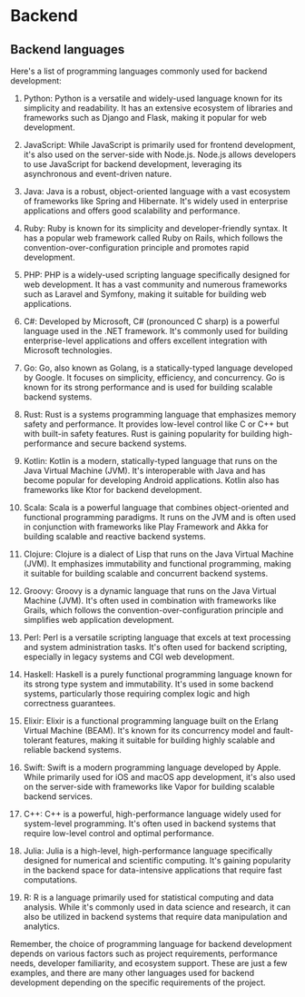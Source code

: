 # Backend

## Backend languages

Here's a list of programming languages commonly used for backend development:

1. Python: Python is a versatile and widely-used language known for its simplicity and readability. It has an extensive ecosystem of libraries and frameworks such as Django and Flask, making it popular for web development.

2. JavaScript: While JavaScript is primarily used for frontend development, it's also used on the server-side with Node.js. Node.js allows developers to use JavaScript for backend development, leveraging its asynchronous and event-driven nature.

3. Java: Java is a robust, object-oriented language with a vast ecosystem of frameworks like Spring and Hibernate. It's widely used in enterprise applications and offers good scalability and performance.

4. Ruby: Ruby is known for its simplicity and developer-friendly syntax. It has a popular web framework called Ruby on Rails, which follows the convention-over-configuration principle and promotes rapid development.

5. PHP: PHP is a widely-used scripting language specifically designed for web development. It has a vast community and numerous frameworks such as Laravel and Symfony, making it suitable for building web applications.

6. C#: Developed by Microsoft, C# (pronounced C sharp) is a powerful language used in the .NET framework. It's commonly used for building enterprise-level applications and offers excellent integration with Microsoft technologies.

7. Go: Go, also known as Golang, is a statically-typed language developed by Google. It focuses on simplicity, efficiency, and concurrency. Go is known for its strong performance and is used for building scalable backend systems.

8. Rust: Rust is a systems programming language that emphasizes memory safety and performance. It provides low-level control like C or C++ but with built-in safety features. Rust is gaining popularity for building high-performance and secure backend systems.

9. Kotlin: Kotlin is a modern, statically-typed language that runs on the Java Virtual Machine (JVM). It's interoperable with Java and has become popular for developing Android applications. Kotlin also has frameworks like Ktor for backend development.

10. Scala: Scala is a powerful language that combines object-oriented and functional programming paradigms. It runs on the JVM and is often used in conjunction with frameworks like Play Framework and Akka for building scalable and reactive backend systems.

20. Clojure: Clojure is a dialect of Lisp that runs on the Java Virtual Machine (JVM). It emphasizes immutability and functional programming, making it suitable for building scalable and concurrent backend systems.

16. Groovy: Groovy is a dynamic language that runs on the Java Virtual Machine (JVM). It's often used in combination with frameworks like Grails, which follows the convention-over-configuration principle and simplifies web application development.

14. Perl: Perl is a versatile scripting language that excels at text processing and system administration tasks. It's often used for backend scripting, especially in legacy systems and CGI web development.

17. Haskell: Haskell is a purely functional programming language known for its strong type system and immutability. It's used in some backend systems, particularly those requiring complex logic and high correctness guarantees.

13. Elixir: Elixir is a functional programming language built on the Erlang Virtual Machine (BEAM). It's known for its concurrency model and fault-tolerant features, making it suitable for building highly scalable and reliable backend systems.

12. Swift: Swift is a modern programming language developed by Apple. While primarily used for iOS and macOS app development, it's also used on the server-side with frameworks like Vapor for building scalable backend services.

11. C++: C++ is a powerful, high-performance language widely used for system-level programming. It's often used in backend systems that require low-level control and optimal performance.

18. Julia: Julia is a high-level, high-performance language specifically designed for numerical and scientific computing. It's gaining popularity in the backend space for data-intensive applications that require fast computations.

19. R: R is a language primarily used for statistical computing and data analysis. While it's commonly used in data science and research, it can also be utilized in backend systems that require data manipulation and analytics.

Remember, the choice of programming language for backend development depends on various factors such as project requirements, performance needs, developer familiarity, and ecosystem support.
These are just a few examples, and there are many other languages used for backend development depending on the specific requirements of the project.
